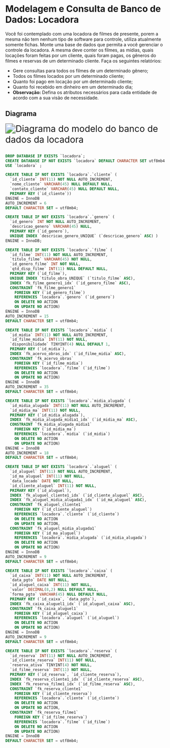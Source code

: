 # Modelagem e Consulta de Banco de Dados: Locadora

Você foi contemplado com uma locadora de filmes de presente, porem a mesma não tem nenhum tipo de software para controle, utiliza atualmente somente fichas.
Monte uma base de dados que permita a você gerenciar o controle da locadora. A mesma deve conter os filmes, as mídias, quais locações foram feitas por um cliente, quais foram pagas, os gêneros do filmes e reservas de um determinado cliente.
Faça os seguintes relatórios:

- Gere consultas para todos os filmes de um determinado gênero;
- Todos os filmes locados por um determinado cliente;
- Quanto foi pago em locação por um determinado cliente;
- Quanto foi recebido em dinheiro em um determinado dia;
- **Observação:** Defina os atributos necessários para cada entidade de acordo com a sua visão de necessidade.

## Diagrama 

<img src="/home/daniloquirino/Imagens/ScreenShots/screenshot_2022-08-09_14-36-58.png" alt="Diagrama do modelo do banco de dados da locadora" style="zoom:200%;" />

```sql

DROP DATABASE IF EXISTS `locadora`;
CREATE DATABASE IF NOT EXISTS `locadora` DEFAULT CHARACTER SET utf8mb4 ;
USE `locadora` ;

CREATE TABLE IF NOT EXISTS `locadora`.`cliente` (
  `id_cliente` INT(11) NOT NULL AUTO_INCREMENT,
  `nome_cliente` VARCHAR(45) NULL DEFAULT NULL,
  `contato_cliente` VARCHAR(45) NULL DEFAULT NULL,
  PRIMARY KEY (`id_cliente`))
ENGINE = InnoDB
AUTO_INCREMENT = 6
DEFAULT CHARACTER SET = utf8mb4;

CREATE TABLE IF NOT EXISTS `locadora`.`genero` (
  `id_genero` INT NOT NULL AUTO_INCREMENT,
  `descricao_genero` VARCHAR(45) NULL,
  PRIMARY KEY (`id_genero`),
  UNIQUE INDEX `descricao_genero_UNIQUE` (`descricao_genero` ASC) )
ENGINE = InnoDB;

CREATE TABLE IF NOT EXISTS `locadora`.`filme` (
  `id_filme` INT(11) NOT NULL AUTO_INCREMENT,
  `titulo_filme` VARCHAR(45) NOT NULL,
  `id_genero_filme` INT NOT NULL,
  `qtd_disp_filme` INT(11) NULL DEFAULT NULL,
  PRIMARY KEY (`id_filme`),
  UNIQUE INDEX `titulo_obra_UNIQUE` (`titulo_filme` ASC),
  INDEX `fk_filme_genero1_idx` (`id_genero_filme` ASC),
  CONSTRAINT `fk_filme_genero1`
    FOREIGN KEY (`id_genero_filme`)
    REFERENCES `locadora`.`genero` (`id_genero`)
    ON DELETE NO ACTION
    ON UPDATE NO ACTION)
ENGINE = InnoDB
AUTO_INCREMENT = 15
DEFAULT CHARACTER SET = utf8mb4;

CREATE TABLE IF NOT EXISTS `locadora`.`midia` (
  `id_midia` INT(11) NOT NULL AUTO_INCREMENT,
  `id_filme_midia` INT(11) NOT NULL,
  `disponibilidade` TINYINT(4) NULL DEFAULT 1,
  PRIMARY KEY (`id_midia`),
  INDEX `fk_acervo_obras_idx` (`id_filme_midia` ASC),
  CONSTRAINT `fk_acervo_obras`
    FOREIGN KEY (`id_filme_midia`)
    REFERENCES `locadora`.`filme` (`id_filme`)
    ON DELETE NO ACTION
    ON UPDATE NO ACTION)
ENGINE = InnoDB
AUTO_INCREMENT = 35
DEFAULT CHARACTER SET = utf8mb4;

CREATE TABLE IF NOT EXISTS `locadora`.`midia_alugada` (
  `id_midia_alugada` INT(11) NOT NULL AUTO_INCREMENT,
  `id_midia_ma` INT(11) NOT NULL,
  PRIMARY KEY (`id_midia_alugada`),
  INDEX `fk_midia_alugada_midia1_idx` (`id_midia_ma` ASC),
  CONSTRAINT `fk_midia_alugada_midia1`
    FOREIGN KEY (`id_midia_ma`)
    REFERENCES `locadora`.`midia` (`id_midia`)
    ON DELETE NO ACTION
    ON UPDATE NO ACTION)
ENGINE = InnoDB
AUTO_INCREMENT = 18
DEFAULT CHARACTER SET = utf8mb4;

CREATE TABLE IF NOT EXISTS `locadora`.`aluguel` (
  `id_aluguel` INT(11) NOT NULL AUTO_INCREMENT,
  `id_ma_aluguel` INT(11) NOT NULL,
  `data_locado` DATE NOT NULL,
  `id_cliente_aluguel` INT(11) NOT NULL,
  PRIMARY KEY (`id_aluguel`),
  INDEX `fk_aluguel_cliente1_idx` (`id_cliente_aluguel` ASC),
  INDEX `fk_aluguel_midia_alugada1_idx` (`id_ma_aluguel` ASC),
  CONSTRAINT `fk_aluguel_cliente1`
    FOREIGN KEY (`id_cliente_aluguel`)
    REFERENCES `locadora`.`cliente` (`id_cliente`)
    ON DELETE NO ACTION
    ON UPDATE NO ACTION,
  CONSTRAINT `fk_aluguel_midia_alugada1`
    FOREIGN KEY (`id_ma_aluguel`)
    REFERENCES `locadora`.`midia_alugada` (`id_midia_alugada`)
    ON DELETE NO ACTION
    ON UPDATE NO ACTION)
ENGINE = InnoDB
AUTO_INCREMENT = 9
DEFAULT CHARACTER SET = utf8mb4;

CREATE TABLE IF NOT EXISTS `locadora`.`caixa` (
  `id_caixa` INT(11) NOT NULL AUTO_INCREMENT,
  `data_pgto` DATE NOT NULL,
  `id_aluguel_caixa` INT(11) NOT NULL,
  `valor` DECIMAL(8,2) NULL DEFAULT NULL,
  `forma_pgto` VARCHAR(45) NULL DEFAULT NULL,
  PRIMARY KEY (`id_caixa`, `data_pgto`),
  INDEX `fk_caixa_aluguel1_idx` (`id_aluguel_caixa` ASC),
  CONSTRAINT `fk_caixa_aluguel1`
    FOREIGN KEY (`id_aluguel_caixa`)
    REFERENCES `locadora`.`aluguel` (`id_aluguel`)
    ON DELETE NO ACTION
    ON UPDATE NO ACTION)
ENGINE = InnoDB
AUTO_INCREMENT = 9
DEFAULT CHARACTER SET = utf8mb4;

CREATE TABLE IF NOT EXISTS `locadora`.`reserva` (
  `id_reserva` INT(11) NOT NULL AUTO_INCREMENT,
  `id_cliente_reserva` INT(11) NOT NULL,
  `reserva_ativa` TINYINT(4) NOT NULL,
  `id_filme_reserva` INT(11) NOT NULL,
  PRIMARY KEY (`id_reserva`, `id_cliente_reserva`),
  INDEX `fk_reserva_cliente1_idx` (`id_cliente_reserva` ASC),
  INDEX `fk_reserva_filme1_idx` (`id_filme_reserva` ASC),
  CONSTRAINT `fk_reserva_cliente1`
    FOREIGN KEY (`id_cliente_reserva`)
    REFERENCES `locadora`.`cliente` (`id_cliente`)
    ON DELETE NO ACTION
    ON UPDATE NO ACTION,
  CONSTRAINT `fk_reserva_filme1`
    FOREIGN KEY (`id_filme_reserva`)
    REFERENCES `locadora`.`filme` (`id_filme`)
    ON DELETE NO ACTION
    ON UPDATE NO ACTION)
ENGINE = InnoDB
DEFAULT CHARACTER SET = utf8mb4;
```
